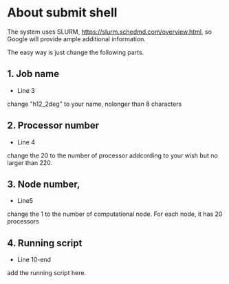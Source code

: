 # About submit shell
The system uses SLURM, https://slurm.schedmd.com/overview.html, so Google will provide ample additional information.

The easy way is just change the following parts.

## 1. Job name 
- Line 3

change "h12_2deg" to your name, nolonger than 8 characters

## 2. Processor number
- Line 4

change the 20 to the number of processor addcording to your wish but no larger than 220.

## 3. Node number,

- Line5 

change the 1 to the number of computational node. For each node, it has 20 processors

## 4. Running script

- Line 10-end

add the running script here.